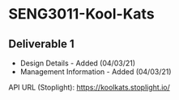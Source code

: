 # SENG3011-Kool-Kats
## Deliverable 1
* Design Details - Added (04/03/21)
* Management Information - Added (04/03/21)

API URL (Stoplight): https://koolkats.stoplight.io/
